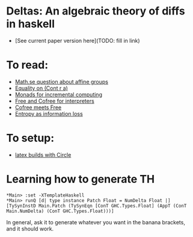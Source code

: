 # Deltas: An algebraic theory of diffs in haskell
- [See current paper version here](TODO: fill in link)


# To read:
- [Math.se question about affine groups](https://math.stackexchange.com/questions/3096752/affine-vector-spaces-with-groups)
- [Equality on (Cont r a)](https://www.reddit.com/r/haskell/comments/ahu6jp/fun_fact_the_continuation_monad_cont_r_a_has_an/)
- [Monads for incremental computing](http://citeseerx.ist.psu.edu/viewdoc/download?doi=10.1.1.8.3014&rep=rep1&type=pdf)
- [Free and Cofree for interpreters](http://abailly.github.io/posts/free.html)
- [Cofree meets Free](http://blog.sigfpe.com/2014/05/cofree-meets-free.html)
- [Entropy as information loss](https://johncarlosbaez.wordpress.com/2011/06/02/a-characterization-of-entropy/)

# To setup:
- [latex builds with Circle](https://discuss.circleci.com/t/latex-pdf-building/668/4)

# Learning how to generate TH
```
*Main> :set -XTemplateHaskell
*Main> runQ [d| type instance Patch Float = NumDelta Float |]
[TySynInstD Main.Patch (TySynEqn [ConT GHC.Types.Float] (AppT (ConT Main.NumDelta) (ConT GHC.Types.Float)))]
```

In general, ask it to generate whatever you want in the banana brackets, and it 
should work.

